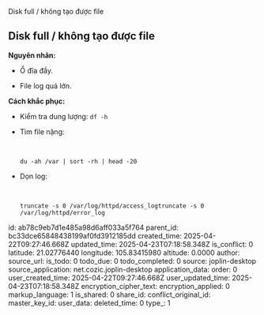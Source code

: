 Disk full / không tạo được file

## **Disk full / không tạo được file**

**Nguyên nhân:**

- Ổ đĩa đầy.
    
- File log quá lớn.
    

**Cách khắc phục:**

- Kiểm tra dung lượng: `df -h`
    
- Tìm file nặng:
    
    &nbsp;
    
    `du -ah /var | sort -rh | head -20`
    
- Dọn log:
    
    &nbsp;
    
    `truncate -s 0 /var/log/httpd/access_logtruncate -s 0 /var/log/httpd/error_log`

id: ab78c9eb7d1e485a98d6aff033a5f764
parent_id: bc33dce65848438199af0fd3912185dd
created_time: 2025-04-22T09:27:46.668Z
updated_time: 2025-04-23T07:18:58.348Z
is_conflict: 0
latitude: 21.02776440
longitude: 105.83415980
altitude: 0.0000
author: 
source_url: 
is_todo: 0
todo_due: 0
todo_completed: 0
source: joplin-desktop
source_application: net.cozic.joplin-desktop
application_data: 
order: 0
user_created_time: 2025-04-22T09:27:46.668Z
user_updated_time: 2025-04-23T07:18:58.348Z
encryption_cipher_text: 
encryption_applied: 0
markup_language: 1
is_shared: 0
share_id: 
conflict_original_id: 
master_key_id: 
user_data: 
deleted_time: 0
type_: 1